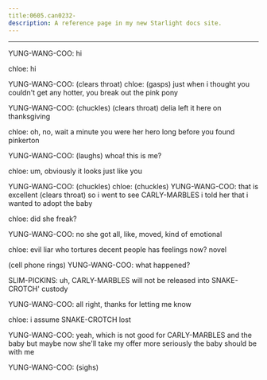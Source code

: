 ```yaml
---
title:0605.can0232-
description: A reference page in my new Starlight docs site.
---
```

----- 
YUNG-WANG-COO: hi
 
chloe: hi
 
YUNG-WANG-COO: (clears throat) 
chloe: (gasps) just when i thought you couldn't get any hotter, you break out 
the pink pony
 
YUNG-WANG-COO: (chuckles) (clears throat) delia left it here on thanksgiving
 
chloe: oh, no, wait a minute
 you were her hero long before you found 
pinkerton
 
YUNG-WANG-COO: (laughs) whoa! this is me? 
 
chloe: um, obviously
 it looks just like you
 
YUNG-WANG-COO: (chuckles) 
chloe: (chuckles) 
YUNG-WANG-COO: that is excellent
 (clears throat) so i went to see CARLY-MARBLES
 i told her 
that i wanted to adopt the baby
 
chloe: did she freak? 
 
YUNG-WANG-COO: no
 she got all, like, moved, kind of emotional
 
chloe: evil liar who tortures decent people has feelings now? 
 novel
 
(cell phone rings) 
YUNG-WANG-COO: what happened? 
 
SLIM-PICKINS: uh, CARLY-MARBLES will not be released into SNAKE-CROTCH' custody
 
YUNG-WANG-COO: all right, thanks for letting me know
 
chloe: i assume SNAKE-CROTCH lost
 
YUNG-WANG-COO: yeah, which is not good for CARLY-MARBLES and the baby
 but maybe now she'll 
take my offer more seriously
 the baby should be with me
 
YUNG-WANG-COO: (sighs) 
